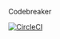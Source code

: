 Codebreaker

[![CircleCI](https://circleci.com/gh/pribytkovskiy/codebreaker/tree/develop.svg?style=svg)](https://circleci.com/gh/pribytkovskiy/codebreaker/tree/develop)
